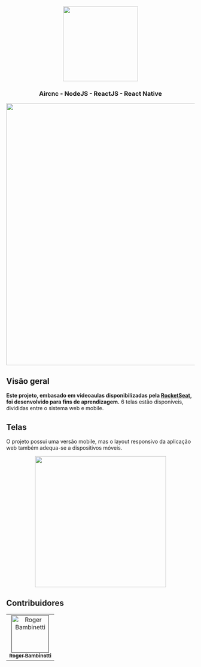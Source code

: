 
<h1 align="center">
<img
		width="200"
		src="https://github.com/RogerBambinetti/aircnc-nodejs-reactjs-react-native/blob/master/preview/logo.png">
</h1>
<h3 align="center">
	Aircnc - NodeJS - ReactJS - React Native
</h3>

<p align="center">
<img
		width="700"
		src="https://github.com/RogerBambinetti/aircnc-nodejs-reactjs-react-native/blob/master/preview/Screenshot0.png">
</p>

## Visão geral

**Este projeto, embasado em videoaulas disponibilizadas pela [RocketSeat](https://github.com/Rocketseat), foi desenvolvido para fins de aprendizagem.** 6 telas estão disponíveis, divididas entre o sistema web e mobile.


## Telas

O projeto possui uma versão mobile, mas o layout responsivo da aplicação web também adequa-se a dispositivos móveis.

<p align="center">
<img
		width="350"
		src="https://github.com/RogerBambinetti/aircnc-nodejs-reactjs-react-native/blob/master/preview/Screenshot1.png">
</p>

## Contribuidores

<table>
  <tr>
<td align="center"><a href=""><img src="https://avatars0.githubusercontent.com/u/50684839?s=460&v=4" width="100px;" alt="Roger Bambinetti"/><br /><sub><b>Roger Bambinetti</b></sub></a></td>
  </tr>
</table>
